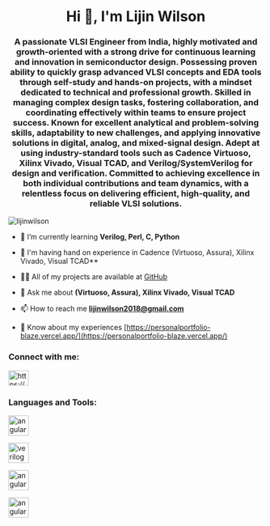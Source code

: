 
<h1 align="center">Hi 👋, I'm Lijin Wilson</h1>
<h3 align="center">A passionate VLSI Engineer from India, highly motivated and growth-oriented with a strong drive for continuous learning and innovation in semiconductor design. Possessing proven ability to quickly grasp advanced VLSI concepts and EDA tools through self-study and hands-on projects, with a mindset dedicated to technical and professional growth. Skilled in managing complex design tasks, fostering collaboration, and coordinating effectively within teams to ensure project success. Known for excellent analytical and problem-solving skills, adaptability to new challenges, and applying innovative solutions in digital, analog, and mixed-signal design. Adept at using industry-standard tools such as Cadence Virtuoso, Xilinx Vivado, Visual TCAD, and Verilog/SystemVerilog for design and verification. Committed to achieving excellence in both individual contributions and team dynamics, with a relentless focus on delivering efficient, high-quality, and reliable VLSI solutions.</h3>

<p align="left"> <img src="https://komarev.com/ghpvc/?username=lijinwilson&label=Profile%20views&color=0e75b6&style=flat" alt="lijinwilson" /> </p>

- 🔭 I’m currently learning **Verilog, Perl, C, Python**

- 🌱 I'm having hand on experience in Cadence (Virtuoso, Assura), Xilinx Vivado, Visual TCAD**

- 👨‍💻 All of my projects are available at [GitHub](GitHub)

- 💬 Ask me about **(Virtuoso, Assura), Xilinx Vivado, Visual TCAD**

- 📫 How to reach me **lijinwilson2018@gmail.com**

- 📄 Know about my experiences [https://personalportfolio-blaze.vercel.app/](https://personalportfolio-blaze.vercel.app/)

<h3 align="left">Connect with me:</h3>
<p align="left">
<a href="https://linkedin.com/in/https://www.linkedin.com/in/lijinwilson/" target="blank"><img align="center" src="https://raw.githubusercontent.com/rahuldkjain/github-profile-readme-generator/master/src/images/icons/Social/linked-in-alt.svg" alt="https://www.linkedin.com/in/lijinwilson/" height="30" width="40" /></a>
</p>

<h3 align="left">Languages and Tools:</h3>
<p align="left">
  <a href="https://angular.io" target="_blank" rel="noreferrer"> <img src="https://angular.io/assets/images/logos/angular/angular.svg" alt="angular" width="40" height="40"/> </a>
  
  <a href="https://angular.io" target="_blank" rel="noreferrer"> <img src="[https://angular.io/assets/images/logos/angular/angular.svg](https://www.svgrepo.com/show/374163/verilog.svg)" alt="verilog" width="40" height="40"/> </a>
  
  <a href="https://angular.io" target="_blank" rel="noreferrer"> <img src="https://angular.io/assets/images/logos/angular/angular.svg" alt="angular" width="40" height="40"/> </a>
  
  <a href="https://angular.io" target="_blank" rel="noreferrer"> <img src="https://angular.io/assets/images/logos/angular/angular.svg" alt="angular" width="40" height="40"/> </a>
</p>



